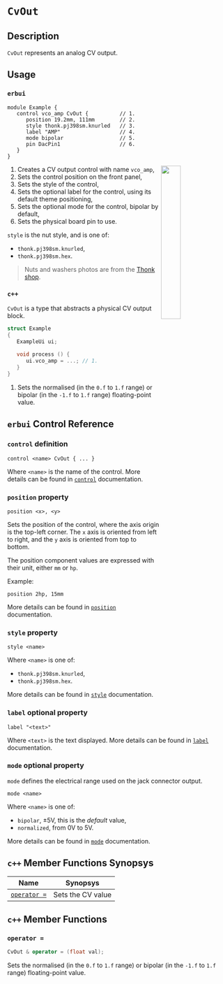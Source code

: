 # `CvOut`

## Description

`CvOut` represents an analog CV output.


## Usage

### `erbui`

```erbui
module Example {
   control vco_amp CvOut {          // 1.
      position 19.2mm, 111mm        // 2.
      style thonk.pj398sm.knurled   // 3.
      label "AMP"                   // 4.
      mode bipolar                  // 5.
      pin DacPin1                   // 6.
   }
}
```

<img align="right" width="30%" src="https://www.thonk.co.uk/wp-content/uploads/2017/02/nutswashers.jpg">

1. Creates a CV output control with name `vco_amp`,
2. Sets the control position on the front panel,
3. Sets the style of the control,
4. Sets the optional label for the control, using its default theme positioning,
5. Sets the optional mode for the control, bipolar by default,
6. Sets the physical board pin to use.

`style` is the nut style, and is one of:
- `thonk.pj398sm.knurled`,
- `thonk.pj398sm.hex`.

> Nuts and washers photos are from the [Thonk shop](https://www.thonk.co.uk/shop/3-5mm-jacks/).

### `c++`

`CvOut` is a type that abstracts a physical CV output block.

```c++
struct Example
{
   ExampleUi ui;
   
   void process () {
      ui.vco_amp = ...; // 1.        
   }
}
```

1. Sets the normalised (in the  `0.f` to `1.f` range) or bipolar (in the `-1.f` to `1.f` range)
   floating-point value.


## `erbui` Control Reference

### `control` definition

```
control <name> CvOut { ... }
```

Where `<name>` is the name of the control.
More details can be found in [`control`](../language/grammar.md#control) documentation.

### `position` property

```
position <x>, <y>
```

Sets the position of the control, where the axis origin is the top-left corner.
The `x` axis is oriented from left to right, and the `y` axis is oriented from top to bottom.

The position component values are expressed with their unit, either `mm` or `hp`.

Example:
```
position 2hp, 15mm
```

More details can be found in [`position`](../language/grammar.md#position) documentation.

### `style` property

```
style <name>
```

Where `<name>` is one of:
- `thonk.pj398sm.knurled`,
- `thonk.pj398sm.hex`.

More details can be found in [`style`](../language/grammar.md#style) documentation.

### `label` optional property

```
label "<text>"
```

Where `<text>` is the text displayed.
More details can be found in [`label`](../language/grammar.md#label) documentation.

### `mode` optional property

`mode` defines the electrical range used on the jack connector output.

```
mode <name>
```

Where `<name>` is one of:
- `bipolar`, ±5V, this is the _default_ value,
- `normalized`, from 0V to 5V.

More details can be found in [`mode`](../language/grammar.md#mode) documentation.


## `c++` Member Functions Synopsys

| Name | Synopsys |
| - | - |
| [`operator =`](#operator-=) | Sets the CV value |


## `c++` Member Functions

### `operator =`

```c++
CvOut & operator = (float val);
```

Sets the normalised (in the  `0.f` to `1.f` range) or bipolar (in the `-1.f` to `1.f` range)
floating-point value.
